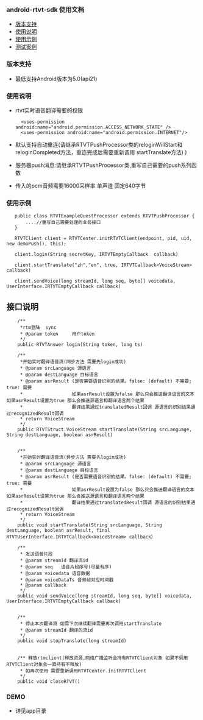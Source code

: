 ### android-rtvt-sdk 使用文档
- [版本支持](#版本支持)
- [使用说明](#使用说明)
- [使用示例](#使用示例)
- [测试案例](#DEMO)

### 版本支持
- 最低支持Android版本为5.0(api21)

### 使用说明
- rtvt实时语音翻译需要的权限
  ~~~
    <uses-permission android:name="android.permission.ACCESS_NETWORK_STATE" />
    <uses-permission android:name="android.permission.INTERNET"/>
    ~~~

- 默认支持自动重连(请继承RTVTPushProcessor类的reloginWillStart和reloginCompleted方法，重连完成后需要重新调用 startTranslate方法)
)
- 服务器push消息:请继承RTVTPushProcessor类,重写自己需要的push系列函数
- 传入的pcm音频需要16000采样率 单声道  固定640字节


### 使用示例
 ~~~
    public class RTVTExampleQuestProcessor extends RTVTPushProcessor {
        ....//重写自己需要处理的业务接口
    }
    
    RTVTClient client = RTVTCenter.initRTVTClient(endpoint, pid, uid, new demoPush(), this);

    client.login(String secretKey, IRTVTEmptyCallback  callback)

    client.startTranslate("zh","en", true, IRTVTCallback<VoiceStream> callback)
    
    client.sendVoice(long streamId, long seq, byte[] voicedata, UserInterface.IRTVTEmptyCallback callback) 
~~~

##  接口说明
~~~
    /**
     *rtm登陆  sync
     * @param token     用户token
     */
    public RTVTAnswer login(String token, long ts)

    /**
     *开始实时翻译语音流(同步方法 需要先login成功)
     * @param srcLanguage 源语言
     * @param destLanguage 目标语言
     * @param asrResult (是否需要语音识别的结果。false: (default) 不需要; true: 需要
     *                  如果asrResult设置为false 那么只会推送翻译语言的文本 如果asrResult设置为true 那么会推送源语言和翻译语言两个结果
     *                  翻译结果通过translatedResult回调 源语言的识别结果通过recognizedResult回调
     * return VoiceStream
     */
    public RTVTStruct.VoiceStream startTranslate(String srcLanguage, String destLanguage, boolean asrResult)


    /**
     *开始实时翻译语音流(异步方法 需要先login成功)
     * @param srcLanguage 源语言
     * @param destLanguage 目标语言
     * @param asrResult (是否需要语音识别的结果。false: (default) 不需要; true: 需要
     *                  如果asrResult设置为false 那么只会推送翻译语言的文本 如果asrResult设置为true 那么会推送源语言和翻译语言两个结果
     *                  翻译结果通过translatedResult回调 源语言的识别结果通过recognizedResult回调
     * return VoiceStream
     */
    public void startTranslate(String srcLanguage, String destLanguage, boolean asrResult, final RTVTUserInterface.IRTVTCallback<VoiceStream> callback）

    /**
     * 发送语音片段
     * @param streamId 翻译流id
     * @param seq   语音片段序号(尽量有序)
     * @param voicedata 语音数据
     * @param voiceDataTs 音频帧对应时间戳
     * @param callback
     */
    public void sendVoice(long streamId, long seq, byte[] voicedata, UserInterface.IRTVTEmptyCallback callback) 


    /**
     * 停止本次翻译流 如需下次继续翻译需要再次调用startTranslate
     * @param streamId 翻译的流id
     */
    public void stopTranslate(long streamId)


    /** 释放rtmclient(释放资源,网络广播监听会持有RTVTClient对象 如果不调用RTVTClient对象会一直持有不释放)
     * 如再次使用 需要重新调用RTVTCenter.initRTVTClient
     */
    public void closeRTVT()
~~~

### DEMO
- 详见app目录